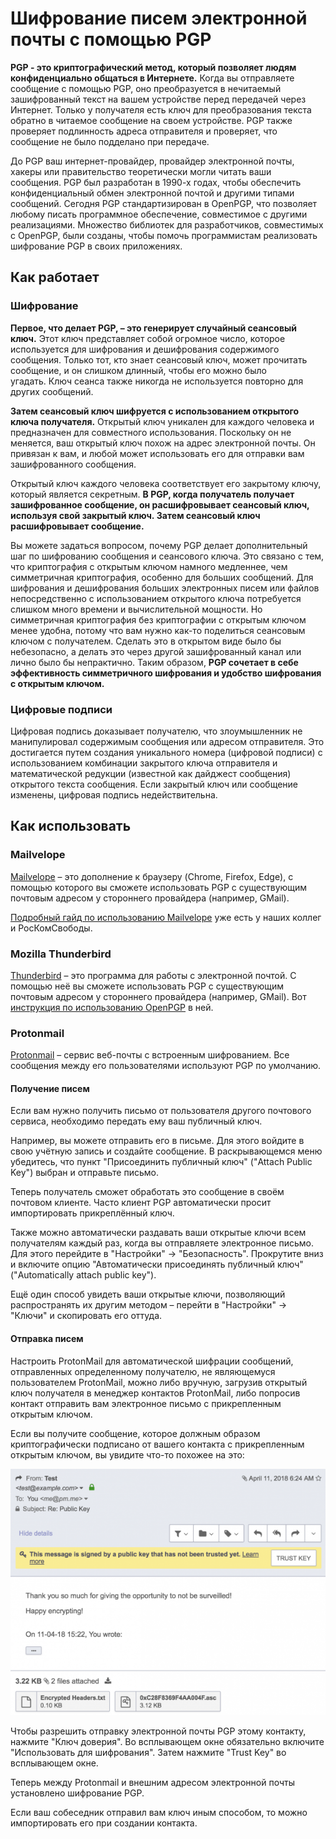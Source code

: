 # Шифрование писем электронной почты с помощью PGP

**PGP - это криптографический метод, который позволяет людям конфиденциально общаться в Интернете.** Когда вы отправляете сообщение с помощью PGP, оно преобразуется в нечитаемый зашифрованный текст на вашем устройстве перед передачей через Интернет. Только у получателя есть ключ для преобразования текста обратно в читаемое сообщение на своем устройстве. PGP также проверяет подлинность адреса отправителя и проверяет, что сообщение не было подделано при передаче.

До PGP ваш интернет-провайдер, провайдер электронной почты, хакеры или правительство теоретически могли читать ваши сообщения. PGP был разработан в 1990-х годах, чтобы обеспечить конфиденциальный обмен электронной почтой и другими типами сообщений. Сегодня PGP стандартизирован в OpenPGP, что позволяет любому писать программное обеспечение, совместимое с другими реализациями. Множество библиотек для разработчиков, совместимых с OpenPGP, были созданы, чтобы помочь программистам реализовать шифрование PGP в своих приложениях.

## Как работает
### Шифрование

**Первое, что делает PGP, – это генерирует случайный сеансовый ключ.** Этот ключ представляет собой огромное число, которое используется для шифрования и дешифрования содержимого сообщения. Только тот, кто знает сеансовый ключ, может прочитать сообщение, и он слишком длинный, чтобы его можно было угадать. Ключ сеанса также никогда не используется повторно для других сообщений.

**Затем сеансовый ключ шифруется с использованием открытого ключа получателя.** Открытый ключ уникален для каждого человека и предназначен для совместного использования. Поскольку он не меняется, ваш открытый ключ похож на адрес электронной почты. Он привязан к вам, и любой может использовать его для отправки вам зашифрованного сообщения.

Открытый ключ каждого человека соответствует его закрытому ключу, который является секретным. **В PGP, когда получатель получает зашифрованное сообщение, он расшифровывает сеансовый ключ, используя свой закрытый ключ. Затем сеансовый ключ расшифровывает сообщение.**

Вы можете задаться вопросом, почему PGP делает дополнительный шаг по шифрованию сообщения и сеансового ключа. Это связано с тем, что криптография с открытым ключом намного медленнее, чем симметричная криптография, особенно для больших сообщений. Для шифрования и дешифрования больших электронных писем или файлов непосредственно с использованием открытого ключа потребуется слишком много времени и вычислительной мощности. Но симметричная криптография без криптографии с открытым ключом менее удобна, потому что вам нужно как-то поделиться сеансовым ключом с получателем. Сделать это в открытом виде было бы небезопасно, а делать это через другой зашифрованный канал или лично было бы непрактично. Таким образом, **PGP сочетает в себе эффективность симметричного шифрования и удобство шифрования с открытым ключом.**

### Цифровые подписи

Цифровая подпись доказывает получателю, что злоумышленник не манипулировал содержимым сообщения или адресом отправителя. Это достигается путем создания уникального номера (цифровой подписи) с использованием комбинации закрытого ключа отправителя и математической редукции (известной как дайджест сообщения) открытого текста сообщения. Если закрытый ключ или сообщение изменены, цифровая подпись недействительна.

## Как использовать
### Mailvelope

[Mailvelope](https://www.mailvelope.com/) – это дополнение к браузеру (Chrome, Firefox, Edge), с помощью которого вы сможете использовать PGP с существующим почтовым адресом у стороннего провайдера (например, GMail).

[Подробный гайд по использованию Mailvelope](https://safe.roskomsvoboda.org/mailvelope/) уже есть у наших коллег и РосКомСвободы.

### Mozilla Thunderbird

[Thunderbird](https://www.thunderbird.net/) – это программа для работы с электронной почтой. С помощью неё вы сможете использовать PGP с существующим почтовым адресом у стороннего провайдера (например, GMail). Вот [инструкция по использованию OpenPGP](https://support.mozilla.org/ru/kb/openpgp-v-thunderbird-instrukcii-po-ispolzovaniyu-) в ней.

### Protonmail

[Protonmail](https://protonmail.com) – сервис веб-почты с встроенным шифрованием. Все сообщения между его пользователями используют PGP по умолчанию.

#### Получение писем

Если вам нужно получить письмо от пользователя другого почтового сервиса, необходимо передать ему ваш публичный ключ.

Например, вы можете отправить его в письме. Для этого войдите в свою учётную запись и создайте сообщение. В раскрывающемся меню убедитесь, что пункт "Присоединить публичный ключ" ("Attach Public Key") выбран и отправьте письмо.

Теперь получатель сможет обработать это сообщение в своём почтовом клиенте. Часто клиент PGP автоматически просит импортировать прикреплённый ключ.

Также можно автоматически раздавать ваши открытые ключи всем получателям каждый раз, когда вы отправляете электронное письмо. Для этого перейдите в "Настройки" → "Безопасность". Прокрутите вниз и включите опцию "Автоматически присоединять публичный ключ" ("Automatically attach public key").

Ещё один способ увидеть ваши открытые ключи, позволяющий распространять их другим методом – перейти в "Настройки" → "Ключи" и скопировать его оттуда.

#### Отправка писем

Настроить ProtonMail для автоматической шифрации сообщений, отправленных определенному получателю, не являющемуся пользователем ProtonMail, можно либо вручную, загрузив открытый ключ получателя в менеджер контактов ProtonMail, либо попросив контакт отправить вам электронное письмо с прикрепленным открытым ключом.

Если вы получите сообщение, которое должным образом криптографически подписано от вашего контакта с прикрепленным открытым ключом, вы увидите что-то похожее на это:

![](professional/protonmail-properly-signed-message.png)

Чтобы разрешить отправку электронной почты PGP этому контакту, нажмите "Ключ доверия". Во всплывающем окне обязательно включите "Использовать для шифрования". Затем нажмите "Trust Key" во всплывающем окне.

Теперь между Protonmail и внешним адресом электронной почты установлено шифрование PGP.

Если ваш собеседник отправил вам ключ иным способом, то можно импортировать его при создании контакта.

